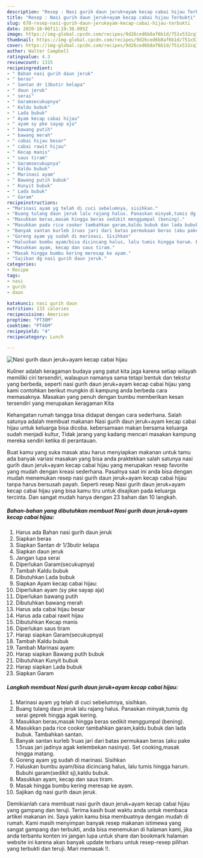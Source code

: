 ```yaml
---
description: "Resep : Nasi gurih daun jeruk+ayam kecap cabai hijau Terbukti"
title: "Resep : Nasi gurih daun jeruk+ayam kecap cabai hijau Terbukti"
slug: 670-resep-nasi-gurih-daun-jerukayam-kecap-cabai-hijau-terbukti
date: 2020-10-06T11:19:36.095Z
image: https://img-global.cpcdn.com/recipes/9d26ced6b8af6b1d/751x532cq70/nasi-gurih-daun-jerukayam-kecap-cabai-hijau-foto-resep-utama.jpg
thumbnail: https://img-global.cpcdn.com/recipes/9d26ced6b8af6b1d/751x532cq70/nasi-gurih-daun-jerukayam-kecap-cabai-hijau-foto-resep-utama.jpg
cover: https://img-global.cpcdn.com/recipes/9d26ced6b8af6b1d/751x532cq70/nasi-gurih-daun-jerukayam-kecap-cabai-hijau-foto-resep-utama.jpg
author: Walter Campbell
ratingvalue: 4.3
reviewcount: 1315
recipeingredient:
- " Bahan nasi gurih daun jeruk"
- " beras"
- " Santan dr 13butir kelapa"
- " daun jeruk"
- " serai"
- " Garamsecukupnya"
- " Kaldu bubuk"
- " Lada bubuk"
- " Ayam kecap cabai hijau"
- " ayam sy pke sayap aja"
- " bawang putih"
- " bawang merah"
- " cabai hijau besar"
- " cabai rawit hijau"
- " Kecap manis"
- " saus tiram"
- " Garamsecukupnya"
- " Kaldu bubuk"
- " Marinasi ayam"
- " Bawang putih bubuk"
- " Kunyit bubuk"
- " Lada bubuk"
- " Garam"
recipeinstructions:
- "Marinasi ayam yg telah di cuci sebelumnya, sisihkan."
- "Buang tulang daun jeruk lalu rajang halus. Panaskan minyak,tumis dg serai geprek hingga agak kering."
- "Masukkan beras,masak hingga beras sedikit menggumpal (bening)."
- "Masukkan pada rice cooker tambahkan garam,kaldu bubuk dan lada bubuk. Tambahkan santan."
- "Banyak santan kurleb 1ruas jari dari batas permukaan beras (aku pake 1.5ruas jari jadinya agak kelembekan nasinya). Set cooking,masak hingga matang."
- "Goreng ayam yg sudah di marinasi. Sisihkan"
- "Haluskan bumbu ayam/bisa dicincang halus, lalu tumis hingga harum. Bubuhi garam(sedikit sj),kaldu bubuk."
- "Masukkan ayam, kecap dan saus tiram."
- "Masak hingga bumbu kering meresap ke ayam."
- "Sajikan dg nasi gurih daun jeruk."
categories:
- Recipe
tags:
- nasi
- gurih
- daun

katakunci: nasi gurih daun 
nutrition: 133 calories
recipecuisine: American
preptime: "PT30M"
cooktime: "PT46M"
recipeyield: "4"
recipecategory: Lunch

---
```



![Nasi gurih daun jeruk+ayam kecap cabai hijau](https://img-global.cpcdn.com/recipes/9d26ced6b8af6b1d/751x532cq70/nasi-gurih-daun-jerukayam-kecap-cabai-hijau-foto-resep-utama.jpg)

Kuliner adalah keragaman budaya yang patut kita jaga karena setiap wilayah memiliki ciri tersendiri, walaupun namanya sama tetapi bentuk dan tekstur yang berbeda, seperti nasi gurih daun jeruk+ayam kecap cabai hijau yang kami contohkan berikut mungkin di kampung anda berbeda cara memasaknya. Masakan yang penuh dengan bumbu memberikan kesan tersendiri yang merupakan keragaman Kita

Kehangatan rumah tangga bisa didapat dengan cara sederhana. Salah satunya adalah membuat makanan Nasi gurih daun jeruk+ayam kecap cabai hijau untuk keluarga bisa dicoba. kebersamaan makan bersama keluarga sudah menjadi kultur, Tidak jarang yang kadang mencari masakan kampung mereka sendiri ketika di perantauan.



Buat kamu yang suka masak atau harus menyiapkan makanan untuk tamu ada banyak variasi masakan yang bisa anda praktekkan salah satunya nasi gurih daun jeruk+ayam kecap cabai hijau yang merupakan resep favorite yang mudah dengan kreasi sederhana. Pasalnya saat ini anda bisa dengan mudah menemukan resep nasi gurih daun jeruk+ayam kecap cabai hijau tanpa harus bersusah payah.
Seperti resep Nasi gurih daun jeruk+ayam kecap cabai hijau yang bisa kamu tiru untuk disajikan pada keluarga tercinta. Dan sangat mudah hanya dengan 23 bahan dan 10 langkah.


<!--inarticleads1-->

##### Bahan-bahan yang dibutuhkan membuat Nasi gurih daun jeruk+ayam kecap cabai hijau:

1. Harus ada  Bahan nasi gurih daun jeruk
1. Siapkan  beras
1. Siapkan  Santan dr 1/3butir kelapa
1. Siapkan  daun jeruk
1. Jangan lupa  serai
1. Diperlukan  Garam(secukupnya)
1. Tambah  Kaldu bubuk
1. Dibutuhkan  Lada bubuk
1. Siapkan  Ayam kecap cabai hijau:
1. Diperlukan  ayam (sy pke sayap aja)
1. Diperlukan  bawang putih
1. Dibutuhkan  bawang merah
1. Harus ada  cabai hijau besar
1. Harus ada  cabai rawit hijau
1. Dibutuhkan  Kecap manis
1. Diperlukan  saus tiram
1. Harap siapkan  Garam(secukupnya)
1. Tambah  Kaldu bubuk
1. Tambah  Marinasi ayam:
1. Harap siapkan  Bawang putih bubuk
1. Dibutuhkan  Kunyit bubuk
1. Harap siapkan  Lada bubuk
1. Siapkan  Garam




<!--inarticleads2-->

##### Langkah membuat  Nasi gurih daun jeruk+ayam kecap cabai hijau:

1. Marinasi ayam yg telah di cuci sebelumnya, sisihkan.
1. Buang tulang daun jeruk lalu rajang halus. Panaskan minyak,tumis dg serai geprek hingga agak kering.
1. Masukkan beras,masak hingga beras sedikit menggumpal (bening).
1. Masukkan pada rice cooker tambahkan garam,kaldu bubuk dan lada bubuk. Tambahkan santan.
1. Banyak santan kurleb 1ruas jari dari batas permukaan beras (aku pake 1.5ruas jari jadinya agak kelembekan nasinya). Set cooking,masak hingga matang.
1. Goreng ayam yg sudah di marinasi. Sisihkan
1. Haluskan bumbu ayam/bisa dicincang halus, lalu tumis hingga harum. Bubuhi garam(sedikit sj),kaldu bubuk.
1. Masukkan ayam, kecap dan saus tiram.
1. Masak hingga bumbu kering meresap ke ayam.
1. Sajikan dg nasi gurih daun jeruk.




Demikianlah cara membuat nasi gurih daun jeruk+ayam kecap cabai hijau yang gampang dan teruji. Terima kasih buat waktu anda untuk membaca artikel makanan ini. Saya yakin kamu bisa membuatnya dengan mudah di rumah. Kami masih menyimpan banyak resep makanan istimewa yang sangat gampang dan terbukti, anda bisa menemukan di halaman kami, jika anda terbantu konten ini jangan lupa untuk share dan bookmark halaman website ini karena akan banyak update terbaru untuk resep-resep pilihan yang terbukti dan teruji. Mari memasak !!. 
